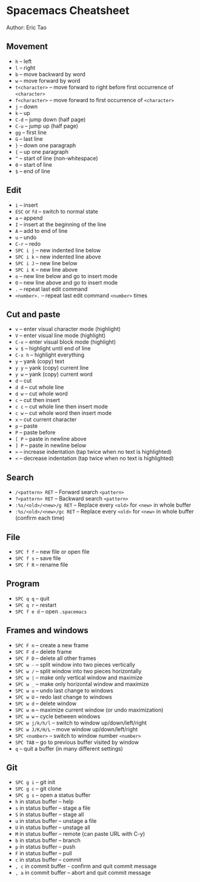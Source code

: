 # Spacemacs Cheatsheet
Author: Eric Tao

## Movement
* `h` – left
* `l` – right
* `b` – move backward by word
* `w` – move forward by word
* `t<character>` – move forward to right before first occurrence of `<character>`
* `f<character>` – move forward to first occurrence of `<character>`
* `j` – down
* `k` – up
* `C-d` – jump down (half page)
* `C-u` – jump up (half page)
* `gg` – first line
* `G` – last line
* `}` – down one paragraph
* `{` – up one paragraph
* `^` – start of line (non-whitespace)
* `0` – start of line
* `$` – end of line

## Edit
* `i` – insert
* `ESC` or `fd` – switch to normal state
* `a` – append
* `I` – insert at the beginning of the line
* `A` – add to end of line
* `u` – undo
* `C-r` – redo
* `SPC i j` – new indented line below
* `SPC i k` – new indented line above
* `SPC i J` – new line below
* `SPC i K` – new line above
* `o` – new line below and go to insert mode
* `O` – new line above and go to insert mode
* `.` – repeat last edit command
* `<number>.` – repeat last edit command `<number>` times

## Cut and paste
* `v` – enter visual character mode (highlight)
* `V` – enter visual line mode (highlight)
* `C-v` – enter visual block mode (highlight)
* `v $` – highlight until end of line
* `C-x h` – highlight everything
* `y` – yank (copy) text
* `y y` – yank (copy) current line
* `y w` – yank (copy) current word
* `d` – cut
* `d d` – cut whole line
* `d w` – cut whole word
* `c` – cut then insert
* `c c` – cut whole line then insert mode
* `c w` – cut whole word then insert mode
* `x` – cut current character
* `p` – paste
* `P` – paste before
* `[ P` – paste in newline above
* `] P` – paste in newline below
* `>` – increase indentation (tap twice when no text is highlighted)
* `<` – decrease indentation (tap twice when no text is highlighted)

## Search
* `/<pattern> RET` – Forward search `<pattern>`
* `?<pattern> RET` – Backward search `<pattern>`
* `:%s/<old>/<new>/g RET` – Replace every `<old>` for `<new>` in whole buffer
* `:%s/<old>/<new>/gc RET` – Replace every `<old>` for `<new>` in whole buffer (confirm each time)

## File
* `SPC f f` – new file or open file
* `SPC f s` – save file
* `SPC f R` – rename file

## Program
* `SPC q q` – quit
* `SPC q r` – restart
* `SPC f e d` – open `.spacemacs`

## Frames and windows
* `SPC F n` – create a new frame
* `SPC F d` – delete frame
* `SPC F D` – delete all other frames
* `SPC w -` – split window into two pieces vertically
* `SPC w /` – split window into two pieces horizontally
* `SPC w |` – make only vertical window and maximize
* `SPC w _` – make only horizontal window and maximize
* `SPC w u` – undo last change to windows
* `SPC w U` – redo last change to windows
* `SPC w d` – delete window
* `SPC w m` – maximize current window (or undo maximization)
* `SPC w w` – cycle between windows
* `SPC w j/k/h/l` – switch to window up/down/left/right
* `SPC w J/K/H/L` – move window up/down/left/right
* `SPC <number>` – switch to window number `<number>`
* `SPC TAB` – go to previous buffer visited by window
* `q` – quit a buffer (in many different settings)

## Git
* `SPC g i` – git init
* `SPC g c` – git clone
* `SPC g s` – open a status buffer
* `h` in status buffer – help
* `s` in status buffer – stage a file
* `S` in status buffer – stage all
* `u` in status buffer – unstage a file
* `U` in status buffer – unstage all
* `M` in status buffer – remote (can paste URL with C-y)
* `b` in status buffer – branch
* `p` in status buffer – push
* `F` in status buffer – pull
* `c` in status buffer – commit
* `, c` in commit buffer - confirm and quit commit message
* `, a` in commit buffer – abort and quit commit message
